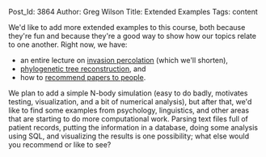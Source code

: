 Post_Id: 3864
Author: Greg Wilson
Title: Extended Examples
Tags: content

<p>We'd like to add more extended examples to this course, both because they're fun and because they're a good way to show how our topics relate to one another. Right now, we have:</p>
<ul>
<li>an entire lecture on <a href="/4_0/invperc/index.html">invasion percolation</a> (which we'll shorten),</li>
<li><a href="/4_0/setdict/phylogen.html">phylogenetic tree reconstruction</a>, and</li>
<li>how to <a href="/4_0/matrix/recommend.html">recommend papers to people</a>.</li>
</ul>
<p>We plan to add a simple N-body simulation (easy to do badly, motivates testing, visualization, and a bit of numerical analysis), but after that, we'd like to find some examples from psychology, linguistics, and other areas that are starting to do more computational work. Parsing text files full of patient records, putting the information in a database, doing some analysis using SQL, and visualizing the results is one possibility; what else would you recommend or like to see?</p>
